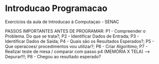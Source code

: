 # Introducao Programacao
 Exercícios da aula de Introducao à Computaçao - SENAC

PASSOS IMPORTANTES ANTES DE PROGRAMAR: P1 - Compreender o Problema. Do que se trata?; P2 - Identificar Dados de Entrada; P3 - Identificar Dados de Saída; P4 - Quais são os Resultados Esperados?; P5 - Que operacoes/ procedimentos vou utilizar?; P6 - Criar Algoritimo; P7 - Realizar teste de mesa / comparar com passo p4 (MEMÓRIA X TELA) --> Depurar!!!; P8 - Chegou ao resultado esperado?
